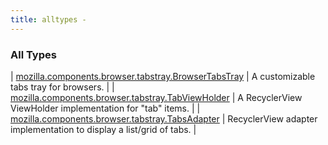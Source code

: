 ```yaml
---
title: alltypes - 
---
```


### All Types

| [mozilla.components.browser.tabstray.BrowserTabsTray](../mozilla.components.browser.tabstray/-browser-tabs-tray/index.html) | A customizable tabs tray for browsers. |
| [mozilla.components.browser.tabstray.TabViewHolder](../mozilla.components.browser.tabstray/-tab-view-holder/index.html) | A RecyclerView ViewHolder implementation for "tab" items. |
| [mozilla.components.browser.tabstray.TabsAdapter](../mozilla.components.browser.tabstray/-tabs-adapter/index.html) | RecyclerView adapter implementation to display a list/grid of tabs. |

